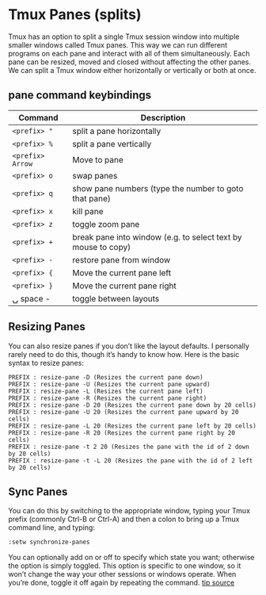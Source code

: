 # Tmux Panes (splits)

Tmux has an option to split a single Tmux session window into multiple smaller windows called Tmux panes. This way we can run different programs on each pane and interact with all of them simultaneously. Each pane can be resized, moved and closed without affecting the other panes. We can split a Tmux window either horizontally or vertically or both at once.

## pane command keybindings

| Command         | Description                                                   |
| --------------- | ------------------------------------------------------------- |
| `<prefix> "`     | split a pane horizontally                                     |
| `<prefix> %`     | split a pane vertically                                       |
| `<prefix> Arrow` | Move to pane                                                  |
| `<prefix> o`     | swap panes                                                    |
| `<prefix> q`     | show pane numbers (type the number to goto that pane)         |
| `<prefix> x`     | kill pane                                                     |
| `<prefix> z`     | toggle zoom pane                                              |
| `<prefix> +`     | break pane into window (e.g. to select text by mouse to copy) |
| `<prefix> -`     | restore pane from window                                      |
| `<prefix> {`     | Move the current pane left                                    |
| `<prefix> }`     | Move the current pane right                                   |
| ⍽ space -       | toggle between layouts                                        |

## Resizing Panes

You can also resize panes if you don’t like the layout defaults.
I personally rarely need to do this, though it’s handy to know how.
Here is the basic syntax to resize panes:

    PREFIX : resize-pane -D (Resizes the current pane down)
    PREFIX : resize-pane -U (Resizes the current pane upward)
    PREFIX : resize-pane -L (Resizes the current pane left)
    PREFIX : resize-pane -R (Resizes the current pane right)
    PREFIX : resize-pane -D 20 (Resizes the current pane down by 20 cells)
    PREFIX : resize-pane -U 20 (Resizes the current pane upward by 20 cells)
    PREFIX : resize-pane -L 20 (Resizes the current pane left by 20 cells)
    PREFIX : resize-pane -R 20 (Resizes the current pane right by 20 cells)
    PREFIX : resize-pane -t 2 20 (Resizes the pane with the id of 2 down by 20 cells)
    PREFIX : resize-pane -t -L 20 (Resizes the pane with the id of 2 left by 20 cells)

## Sync Panes

You can do this by switching to the appropriate window, typing your Tmux prefix (commonly Ctrl-B or Ctrl-A) and then a colon to bring up a Tmux command line, and typing:

```sh
:setw synchronize-panes
```

You can optionally add on or off to specify which state you want; otherwise the option is simply toggled.
This option is specific to one window, so it won’t change the way your other sessions or windows operate. When you’re done, toggle it off again by repeating the command. [tip source](http://blog.sanctum.geek.nz/sync-tmux-panes/)
